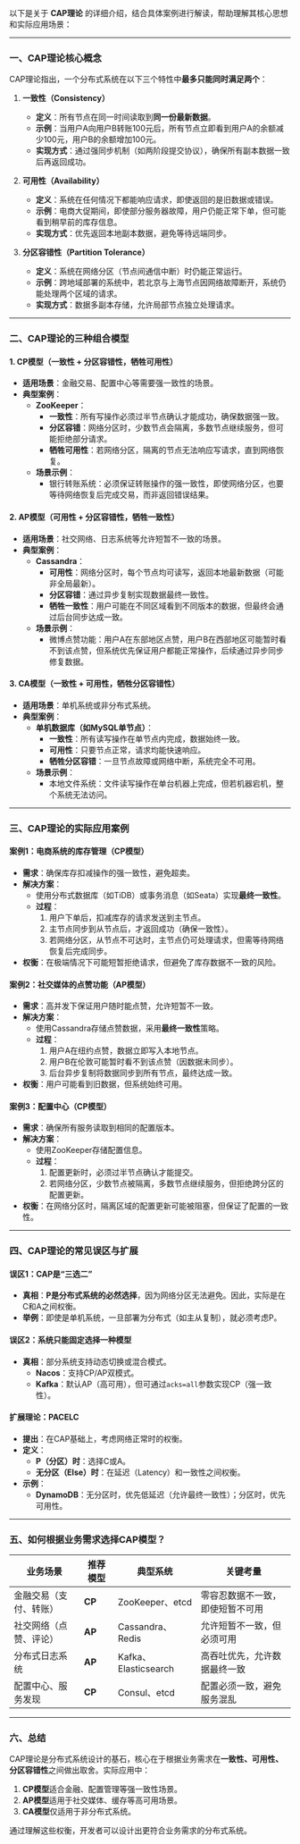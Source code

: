 以下是关于 **CAP理论** 的详细介绍，结合具体案例进行解读，帮助理解其核心思想和实际应用场景：

---

### **一、CAP理论核心概念**
CAP理论指出，一个分布式系统在以下三个特性中**最多只能同时满足两个**：
1. **一致性（Consistency）**  
   - **定义**：所有节点在同一时间读取到**同一份最新数据**。  
   - **示例**：当用户A向用户B转账100元后，所有节点立即看到用户A的余额减少100元，用户B的余额增加100元。  
   - **实现方式**：通过强同步机制（如两阶段提交协议），确保所有副本数据一致后再返回成功。

2. **可用性（Availability）**  
   - **定义**：系统在任何情况下都能响应请求，即使返回的是旧数据或错误。  
   - **示例**：电商大促期间，即使部分服务器故障，用户仍能正常下单，但可能看到稍早前的库存信息。  
   - **实现方式**：优先返回本地副本数据，避免等待远端同步。

3. **分区容错性（Partition Tolerance）**  
   - **定义**：系统在网络分区（节点间通信中断）时仍能正常运行。  
   - **示例**：跨地域部署的系统中，若北京与上海节点因网络故障断开，系统仍能处理两个区域的请求。  
   - **实现方式**：数据多副本存储，允许局部节点独立处理请求。

---

### **二、CAP理论的三种组合模型**
#### **1. CP模型（一致性 + 分区容错性，牺牲可用性）**
- **适用场景**：金融交易、配置中心等需要强一致性的场景。  
- **典型案例**：  
   - **ZooKeeper**：  
     - **一致性**：所有写操作必须过半节点确认才能成功，确保数据强一致。  
     - **分区容错**：网络分区时，少数节点会隔离，多数节点继续服务，但可能拒绝部分请求。  
     - **牺牲可用性**：若网络分区，隔离的节点无法响应写请求，直到网络恢复。  
   - **场景示例**：  
     - 银行转账系统：必须保证转账操作的强一致性，即使网络分区，也要等待网络恢复后完成交易，而非返回错误结果。

#### **2. AP模型（可用性 + 分区容错性，牺牲一致性）**
- **适用场景**：社交网络、日志系统等允许短暂不一致的场景。  
- **典型案例**：  
   - **Cassandra**：  
     - **可用性**：网络分区时，每个节点均可读写，返回本地最新数据（可能非全局最新）。  
     - **分区容错**：通过异步复制实现数据最终一致性。  
     - **牺牲一致性**：用户可能在不同区域看到不同版本的数据，但最终会通过后台同步达成一致。  
   - **场景示例**：  
     - 微博点赞功能：用户A在东部地区点赞，用户B在西部地区可能暂时看不到该点赞，但系统优先保证用户都能正常操作，后续通过异步同步修复数据。

#### **3. CA模型（一致性 + 可用性，牺牲分区容错性）**
- **适用场景**：单机系统或非分布式系统。  
- **典型案例**：  
   - **单机数据库（如MySQL单节点）**：  
     - **一致性**：所有读写操作在单节点内完成，数据始终一致。  
     - **可用性**：只要节点正常，请求均能快速响应。  
     - **牺牲分区容错**：一旦节点故障或网络中断，系统完全不可用。  
   - **场景示例**：  
     - 本地文件系统：文件读写操作在单台机器上完成，但若机器宕机，整个系统无法访问。

---

### **三、CAP理论的实际应用案例**
#### **案例1：电商系统的库存管理（CP模型）**
- **需求**：确保库存扣减操作的强一致性，避免超卖。  
- **解决方案**：  
  - 使用分布式数据库（如TiDB）或事务消息（如Seata）实现**最终一致性**。  
  - **过程**：  
    1. 用户下单后，扣减库存的请求发送到主节点。  
    2. 主节点同步到从节点后，才返回成功（确保一致性）。  
    3. 若网络分区，从节点不可达时，主节点仍可处理请求，但需等待网络恢复后完成同步。  
- **权衡**：在极端情况下可能短暂拒绝请求，但避免了库存数据不一致的风险。

#### **案例2：社交媒体的点赞功能（AP模型）**
- **需求**：高并发下保证用户随时能点赞，允许短暂不一致。  
- **解决方案**：  
  - 使用Cassandra存储点赞数据，采用**最终一致性**策略。  
  - **过程**：  
    1. 用户A在纽约点赞，数据立即写入本地节点。  
    2. 用户B在伦敦可能暂时看不到该点赞（因数据未同步）。  
    3. 后台异步复制将数据同步到所有节点，最终达成一致。  
- **权衡**：用户可能看到旧数据，但系统始终可用。

#### **案例3：配置中心（CP模型）**
- **需求**：确保所有服务读取到相同的配置版本。  
- **解决方案**：  
  - 使用ZooKeeper存储配置信息。  
  - **过程**：  
    1. 配置更新时，必须过半节点确认才能提交。  
    2. 若网络分区，少数节点被隔离，多数节点继续服务，但拒绝跨分区的配置更新。  
- **权衡**：在网络分区时，隔离区域的配置更新可能被阻塞，但保证了配置的一致性。

---

### **四、CAP理论的常见误区与扩展**
#### **误区1：CAP是“三选二”**
- **真相**：**P是分布式系统的必然选择**，因为网络分区无法避免。因此，实际是在C和A之间权衡。  
- **举例**：即使是单机系统，一旦部署为分布式（如主从复制），就必须考虑P。

#### **误区2：系统只能固定选择一种模型**
- **真相**：部分系统支持动态切换或混合模式。  
  - **Nacos**：支持CP/AP双模式。  
  - **Kafka**：默认AP（高可用），但可通过`acks=all`参数实现CP（强一致性）。

#### **扩展理论：PACELC**
- **提出**：在CAP基础上，考虑网络正常时的权衡。  
- **定义**：  
  - **P（分区）时**：选择C或A。  
  - **无分区（Else）时**：在延迟（Latency）和一致性之间权衡。  
- **示例**：  
  - **DynamoDB**：无分区时，优先低延迟（允许最终一致性）；分区时，优先可用性。

---

### **五、如何根据业务需求选择CAP模型？**
| **业务场景**                | **推荐模型** | **典型系统**         | **关键考量**                     |
|-----------------------------|--------------|----------------------|----------------------------------|
| 金融交易（支付、转账）       | **CP**       | ZooKeeper、etcd      | 零容忍数据不一致，即使短暂不可用 |
| 社交网络（点赞、评论）       | **AP**       | Cassandra、Redis     | 允许短暂不一致，但必须可用       |
| 分布式日志系统               | **AP**       | Kafka、Elasticsearch | 高吞吐优先，允许数据最终一致     |
| 配置中心、服务发现           | **CP**       | Consul、etcd         | 配置必须一致，避免服务混乱       |

---

### **六、总结**
CAP理论是分布式系统设计的基石，核心在于根据业务需求在**一致性、可用性、分区容错性**之间做出取舍。实际应用中：  
1. **CP模型**适合金融、配置管理等强一致性场景。  
2. **AP模型**适用于社交媒体、缓存等高可用场景。  
3. **CA模型**仅适用于非分布式系统。  

通过理解这些权衡，开发者可以设计出更符合业务需求的分布式系统。

